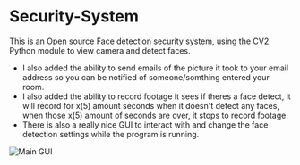# Security-System

This is an Open source Face detection security system, using the CV2 Python module to view camera and detect faces.

- I also added the ability to send emails of the picture it took to your email address so you can be notified of someone/somthing entered your room.
- I also added the ability to record footage it sees if theres a face detect, it will record for x(5) amount seconds when it doesn't detect any faces, when those x(5) amount of seconds are over, it stops to record footage.
- There is also a really nice GUI to interact with and change the face detection settings while the program is running.

![Main GUI](https://i.imgur.com/x0vMXou.png)
